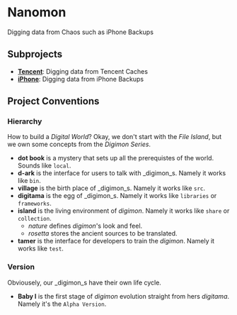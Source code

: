 # Nanomon

Digging data from Chaos such as iPhone Backups

## Subprojects
* [**Tencent**](village/tencent): Digging data from Tencent Caches
* [**iPhone**](village/iphone): Digging data from iPhone Backups

## Project Conventions

### Hierarchy

How to build a _Digital World_? Okay, we don't start with the _File
Island_, but we own some concepts from the _Digimon Series_.
* **dot book** is a mystery that sets up all the prerequistes of the
  world. Sounds like `local`.
* **d-ark** is the interface for users to talk with _digimon_s. Namely
  it works like `bin`.
* **village** is the birth place of _digimon_s. Namely it works like
  `src`.
* **digitama** is the egg of _digimon_s. Namely it works like
  `libraries` or `frameworks`.
* **island** is the living environment of _digimon_. Namely it works
  like `share` or `collection`.
  * _nature_ defines _digimon_'s look and feel.
  * _rosetta_ stores the ancient sources to be translated.
* **tamer** is the interface for developers to train the _digimon_.
  Namely it works like `test`.

### Version

Obviousely, our _digimon_s have their own life cycle.
* **Baby I** is the first stage of _digimon_ evolution straight from
  hers _digitama_. Namely it's the `Alpha Version`.
